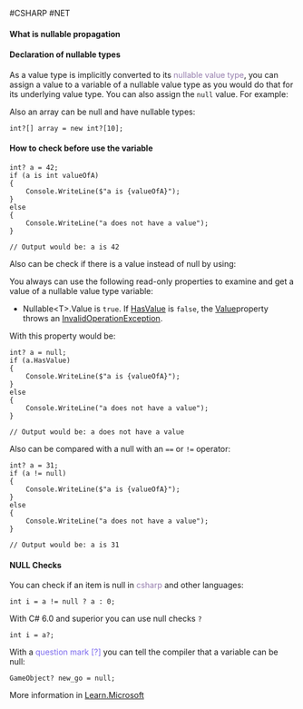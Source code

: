 #CSHARP #NET 

#### What is nullable propagation 


#### Declaration of nullable types

As a value type is implicitly converted to its <span style="color:#957dad;">nullable value type</span>, you can assign a value to a variable of a nullable value type as you would do that for its underlying value type. You can also assign the `null` value. For example:


Also an array can be null and have nullable types: 
```CSHARP
int?[] array = new int?[10];
```

#### How to check before use the variable

```CSHARP 
int? a = 42; 
if (a is int valueOfA) 
{ 
	Console.WriteLine($"a is {valueOfA}"); 
} 
else 
{ 
	Console.WriteLine("a does not have a value"); 
}

// Output would be: a is 42
```

Also can be check if there is a value instead of null by using: 

You always can use the following read-only properties to examine and get a value of a nullable value type variable:
- Nullable\<T\>.Value is `true`. If [HasValue](https://learn.microsoft.com/en-us/dotnet/api/system.nullable-1.hasvalue) is `false`, the [Value](https://learn.microsoft.com/en-us/dotnet/api/system.nullable-1.value)property throws an [InvalidOperationException](https://learn.microsoft.com/en-us/dotnet/api/system.invalidoperationexception).

With this property would be: 

```CSHARP 
int? a = null; 
if (a.HasValue) 
{ 
	Console.WriteLine($"a is {valueOfA}"); 
} 
else 
{ 
	Console.WriteLine("a does not have a value"); 
}

// Output would be: a does not have a value
```

Also can be compared with a null with an `==` or `!=` operator: 

```CSHARP 
int? a = 31; 
if (a != null) 
{ 
	Console.WriteLine($"a is {valueOfA}"); 
} 
else 
{ 
	Console.WriteLine("a does not have a value"); 
}

// Output would be: a is 31
```

#### NULL Checks

You can check if an item is null in <span style="color:#957dad;">csharp</span> and other languages: 

```CSHARP 
int i = a != null ? a : 0; 
```

With C# 6.0 and superior you can use null checks `?`

```CSHARP 
int i = a?; 
```

With a <span style="color:MediumSlateBlue; "> question mark [?]</span> you can tell the compiler that a variable can be null: 

```CSHARP 
GameObject? new_go = null; 
```



More information in [Learn.Microsoft](https://learn.microsoft.com/en-us/dotnet/csharp/language-reference/builtin-types/nullable-value-types)
